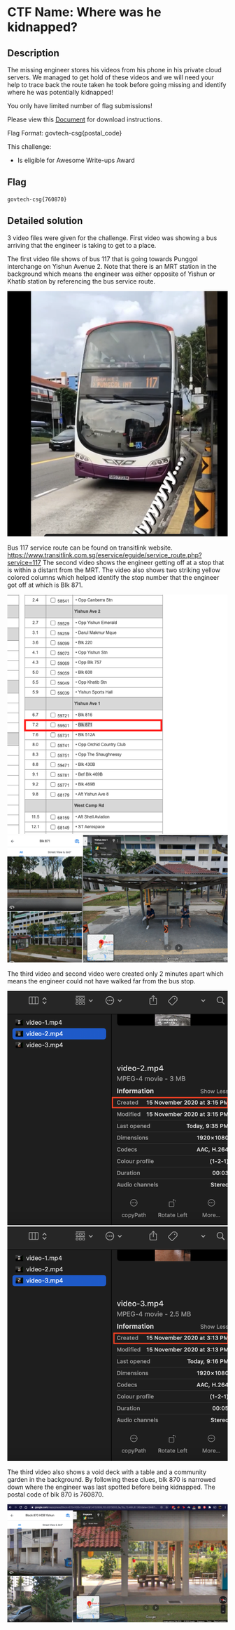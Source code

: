 # CTF Name: Where was he kidnapped?

## Description
The missing engineer stores his videos from his phone in his private cloud servers. We managed to get hold of these videos and we will need your help to trace back the route taken he took before going missing and identify where he was potentially kidnapped!

You only have limited number of flag submissions!

Please view this [Document](https://public-download-files-1w4tlnkelo-stf-cat-1.s3-ap-southeast-1.amazonaws.com/OSINT+Challenges.zip) for download instructions.

Flag Format: govtech-csg{postal_code}

This challenge:
- Is eligible for Awesome Write-ups Award

## Flag
```
govtech-csg{760870}
```

## Detailed solution
3 video files were given for the challenge.
First video was showing a bus arriving that the engineer is taking to get to a place. 

The first video file shows of bus 117 that is going towards Punggol interchange on Yishun Avenue 2. Note that there is an MRT station in the background which means the engineer was either opposite of Yishun or Khatib station by referencing the bus service route.


![image](./1.png)


Bus 117 service route can be found on transitlink website.
https://www.transitlink.com.sg/eservice/eguide/service_route.php?service=117
The second video shows the engineer getting off at a stop that is within a distant from the MRT. The video also shows two striking yellow colored columns which helped identify the stop number that the engineer got off at which is Blk 871.


![image](./2.png)
![image](./3.png)


The third video and second video were created only 2 minutes apart which means the engineer could not have walked far from the bus stop. 


![image](./4.png)
![image](./5.png)

The third video also shows a void deck with a table and a community garden in the background. By following these clues, blk 870 is narrowed down where the engineer was last spotted before being kidnapped. The postal code of blk 870 is 760870.


![image](./6.png)